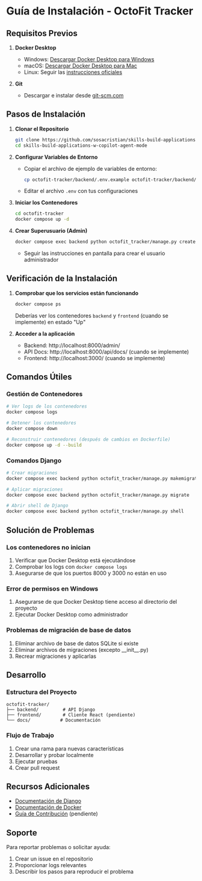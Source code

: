 # Guía de Instalación - OctoFit Tracker

## Requisitos Previos

1. **Docker Desktop**
   - Windows: [Descargar Docker Desktop para Windows](https://www.docker.com/products/docker-desktop)
   - macOS: [Descargar Docker Desktop para Mac](https://www.docker.com/products/docker-desktop)
   - Linux: Seguir las [instrucciones oficiales](https://docs.docker.com/engine/install/)

2. **Git**
   - Descargar e instalar desde [git-scm.com](https://git-scm.com/)

## Pasos de Instalación

1. **Clonar el Repositorio**
   ```bash
   git clone https://github.com/sosacristian/skills-build-applications-w-copilot-agent-mode.git
   cd skills-build-applications-w-copilot-agent-mode
   ```

2. **Configurar Variables de Entorno**
   - Copiar el archivo de ejemplo de variables de entorno:
     ```bash
     cp octofit-tracker/backend/.env.example octofit-tracker/backend/.env
     ```
   - Editar el archivo `.env` con tus configuraciones

3. **Iniciar los Contenedores**
   ```bash
   cd octofit-tracker
   docker compose up -d
   ```

4. **Crear Superusuario (Admin)**
   ```bash
   docker compose exec backend python octofit_tracker/manage.py createsuperuser
   ```
   - Seguir las instrucciones en pantalla para crear el usuario administrador

## Verificación de la Instalación

1. **Comprobar que los servicios están funcionando**
   ```bash
   docker compose ps
   ```
   Deberías ver los contenedores `backend` y `frontend` (cuando se implemente) en estado "Up"

2. **Acceder a la aplicación**
   - Backend: http://localhost:8000/admin/
   - API Docs: http://localhost:8000/api/docs/ (cuando se implemente)
   - Frontend: http://localhost:3000/ (cuando se implemente)

## Comandos Útiles

### Gestión de Contenedores
```bash
# Ver logs de los contenedores
docker compose logs

# Detener los contenedores
docker compose down

# Reconstruir contenedores (después de cambios en Dockerfile)
docker compose up -d --build
```

### Comandos Django
```bash
# Crear migraciones
docker compose exec backend python octofit_tracker/manage.py makemigrations

# Aplicar migraciones
docker compose exec backend python octofit_tracker/manage.py migrate

# Abrir shell de Django
docker compose exec backend python octofit_tracker/manage.py shell
```

## Solución de Problemas

### Los contenedores no inician
1. Verificar que Docker Desktop está ejecutándose
2. Comprobar los logs con `docker compose logs`
3. Asegurarse de que los puertos 8000 y 3000 no están en uso

### Error de permisos en Windows
1. Asegurarse de que Docker Desktop tiene acceso al directorio del proyecto
2. Ejecutar Docker Desktop como administrador

### Problemas de migración de base de datos
1. Eliminar archivo de base de datos SQLite si existe
2. Eliminar archivos de migraciones (excepto \_\_init\_\_.py)
3. Recrear migraciones y aplicarlas

## Desarrollo

### Estructura del Proyecto
```
octofit-tracker/
├── backend/         # API Django
├── frontend/        # Cliente React (pendiente)
└── docs/           # Documentación
```

### Flujo de Trabajo
1. Crear una rama para nuevas características
2. Desarrollar y probar localmente
3. Ejecutar pruebas
4. Crear pull request

## Recursos Adicionales

- [Documentación de Django](https://docs.djangoproject.com/)
- [Documentación de Docker](https://docs.docker.com/)
- [Guía de Contribución](./CONTRIBUTING.md) (pendiente)

## Soporte

Para reportar problemas o solicitar ayuda:
1. Crear un issue en el repositorio
2. Proporcionar logs relevantes
3. Describir los pasos para reproducir el problema